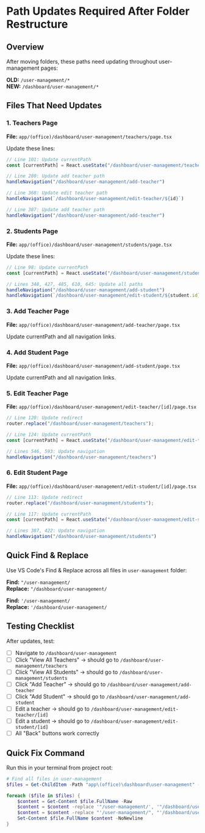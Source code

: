# Path Updates Required After Folder Restructure

## Overview
After moving folders, these paths need updating throughout user-management pages:

**OLD:** `/user-management/*`  
**NEW:** `/dashboard/user-management/*`

## Files That Need Updates

### 1. Teachers Page
**File:** `app/(office)/dashboard/user-management/teachers/page.tsx`

Update these lines:
```typescript
// Line 101: Update currentPath
const [currentPath] = React.useState("/dashboard/user-management/teachers");

// Line 280: Update add teacher path
handleNavigation("/dashboard/user-management/add-teacher")

// Line 368: Update edit teacher path
handleNavigation(`/dashboard/user-management/edit-teacher/${id}`)

// Line 387: Update add teacher path
handleNavigation("/dashboard/user-management/add-teacher")
```

### 2. Students Page
**File:** `app/(office)/dashboard/user-management/students/page.tsx`

Update these lines:
```typescript
// Line 98: Update currentPath
const [currentPath] = React.useState("/dashboard/user-management/students");

// Lines 348, 427, 485, 610, 645: Update all paths
handleNavigation("/dashboard/user-management/add-student")
handleNavigation(`/dashboard/user-management/edit-student/${student.id}`)
```

### 3. Add Teacher Page
**File:** `app/(office)/dashboard/user-management/add-teacher/page.tsx`

Update currentPath and all navigation links.

### 4. Add Student Page
**File:** `app/(office)/dashboard/user-management/add-student/page.tsx`

Update currentPath and all navigation links.

### 5. Edit Teacher Page
**File:** `app/(office)/dashboard/user-management/edit-teacher/[id]/page.tsx`

```typescript
// Line 120: Update redirect
router.replace("/dashboard/user-management/teachers");

// Line 124: Update currentPath
const [currentPath] = React.useState("/dashboard/user-management/edit-teacher");

// Lines 546, 593: Update navigation
handleNavigation("/dashboard/user-management/teachers")
```

### 6. Edit Student Page
**File:** `app/(office)/dashboard/user-management/edit-student/[id]/page.tsx`

```typescript
// Line 113: Update redirect
router.replace("/dashboard/user-management/students");

// Line 117: Update currentPath
const [currentPath] = React.useState("/dashboard/user-management/edit-student");

// Lines 387, 422: Update navigation
handleNavigation("/dashboard/user-management/students")
```

## Quick Find & Replace

Use VS Code's Find & Replace across all files in `user-management` folder:

**Find:** `"/user-management/`  
**Replace:** `"/dashboard/user-management/`

**Find:** `'/user-management/`  
**Replace:** `'/dashboard/user-management/`

## Testing Checklist

After updates, test:
- [ ] Navigate to `/dashboard/user-management`
- [ ] Click "View All Teachers" → should go to `/dashboard/user-management/teachers`
- [ ] Click "View All Students" → should go to `/dashboard/user-management/students`
- [ ] Click "Add Teacher" → should go to `/dashboard/user-management/add-teacher`
- [ ] Click "Add Student" → should go to `/dashboard/user-management/add-student`
- [ ] Edit a teacher → should go to `/dashboard/user-management/edit-teacher/[id]`
- [ ] Edit a student → should go to `/dashboard/user-management/edit-student/[id]`
- [ ] All "Back" buttons work correctly

## Quick Fix Command

Run this in your terminal from project root:

```powershell
# Find all files in user-management
$files = Get-ChildItem -Path "app\(office)\dashboard\user-management" -Recurse -Filter "*.tsx"

foreach ($file in $files) {
    $content = Get-Content $file.FullName -Raw
    $content = $content -replace '"/user-management/', '"/dashboard/user-management/'
    $content = $content -replace "'/user-management/", "'/dashboard/user-management/"
    Set-Content $file.FullName $content -NoNewline
}
```
